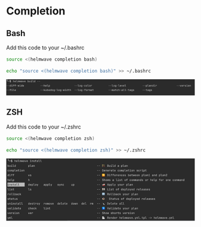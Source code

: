 # Completion

## Bash

Add this code to your ~/.bashrc

```bash
source <(helmwave completion bash)
```

```bash
echo "source <(helmwave completion bash)" >> ~/.bashrc
```


![completion-bash](assets/completion-bash.png)

## ZSH

Add this code to your ~/.zshrc

```bash
source <(helmwave completion zsh)
```

```bash
echo "source <(helmwave completion zsh)" >> ~/.zshrc
```

![completion-zsh](assets/completion-zsh.png)

